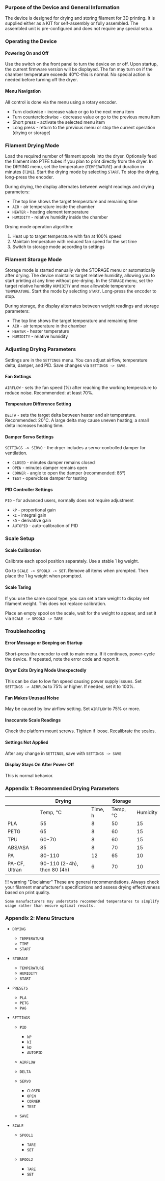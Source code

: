 ### Purpose of the Device and General Information

The device is designed for drying and storing filament for 3D printing. It is supplied either as a KIT for self-assembly or fully assembled. The assembled unit is pre-configured and does not require any special setup.

### Operating the Device

#### Powering On and Off

Use the switch on the front panel to turn the device on or off. Upon startup, the current firmware version will be displayed. The fan may turn on if the chamber temperature exceeds 40℃-this is normal. No special action is needed before turning off the dryer.

#### Menu Navigation

All control is done via the menu using a rotary encoder.

* Turn clockwise - increase value or go to the next menu item
* Turn counterclockwise - decrease value or go to the previous menu item
* Short press - activate the selected menu item
* Long press - return to the previous menu or stop the current operation (drying or storage)

### Filament Drying Mode

Load the required number of filament spools into the dryer. Optionally feed the filament into PTFE tubes if you plan to print directly from the dryer. In the DRYING menu, set the temperature (`TEMPERATURE`) and duration in minutes (`TIME`). Start the drying mode by selecting `START`. To stop the drying, long-press the encoder.

During drying, the display alternates between weight readings and drying parameters:

* The top line shows the target temperature and remaining time
* `AIR` - air temperature inside the chamber
* `HEATER` - heating element temperature
* `HUMIDITY` - relative humidity inside the chamber

Drying mode operation algorithm:

1. Heat up to target temperature with fan at 100% speed
2. Maintain temperature with reduced fan speed for the set time
3. Switch to storage mode according to settings

### Filament Storage Mode

Storage mode is started manually via the STORAGE menu or automatically after drying. The device maintains target relative humidity, allowing you to start printing at any time without pre-drying. In the `STORAGE` menu, set the target relative humidity `HUMIDITY` and max allowable temperature `TEMPERATURE`. Start the mode by selecting `START`. Long-press the encoder to stop.

During storage, the display alternates between weight readings and storage parameters:

* The top line shows the target temperature and remaining time
* `AIR` - air temperature in the chamber
* `HEATER` - heater temperature
* `HUMIDITY` - relative humidity

### Adjusting Drying Parameters

Settings are in the `SETTINGS` menu. You can adjust airflow, temperature delta, damper, and PID. Save changes via `SETTINGS -> SAVE`.

#### Fan Settings

`AIRFLOW` - sets the fan speed (%) after reaching the working temperature to reduce noise. Recommended: at least 70%.

#### Temperature Difference Setting

`DELTA` - sets the target delta between heater and air temperature. Recommended: 20℃. A large delta may cause uneven heating; a small delta increases heating time.

#### Damper Servo Settings

`SETTINGS -> SERVO` - the dryer includes a servo-controlled damper for ventilation.

* `CLOSED` - minutes damper remains closed
* `OPEN` - minutes damper remains open
* `CORNER` - angle to open the damper (recommended: 85°)
* `TEST` - open/close damper for testing

#### PID Controller Settings

`PID` - for advanced users, normally does not require adjustment

* `kP` - proportional gain
* `kI` - integral gain
* `kD` - derivative gain
* `AUTOPID` - auto-calibration of PID

### Scale Setup

#### Scale Calibration

Calibrate each spool position separately. Use a stable 1 kg weight.

Go to `SCALE -> SPOOLX -> SET`. Remove all items when prompted. Then place the 1 kg weight when prompted.

#### Scale Taring

If you use the same spool type, you can set a tare weight to display net filament weight. This does not replace calibration.

Place an empty spool on the scale, wait for the weight to appear, and set it via `SCALE -> SPOOLX -> TARE`

### Troubleshooting

#### Error Message or Beeping on Startup

Short-press the encoder to exit to main menu. If it continues, power-cycle the device. If repeated, note the error code and report it.

#### Dryer Exits Drying Mode Unexpectedly

This can be due to low fan speed causing power supply issues. Set `SETTINGS -> AIRFLOW` to 75% or higher. If needed, set it to 100%.

#### Fan Makes Unusual Noise

May be caused by low airflow setting. Set `AIRFLOW` to 75% or more.

#### Inaccurate Scale Readings

Check the platform mount screws. Tighten if loose. Recalibrate the scales.

#### Settings Not Applied

After any change in `SETTINGS`, save with `SETTINGS -> SAVE`

#### Display Stays On After Power Off

This is normal behavior.

### Appendix 1: Recommended Drying Parameters

|               | Drying                      |         | Storage |          |
| :------------ | --------------------------- | ------- | ------- | -------- |
|               | Temp, ℃                     | Time, h | Temp, ℃ | Humidity |
| PLA           | 55                          | 8       | 50      | 15       |
| PETG          | 65                          | 8       | 60      | 15       |
| TPU           | 60-70                       | 8       | 60      | 15       |
| ABS/ASA       | 85                          | 8       | 70      | 15       |
| PA            | 80-110                      | 12      | 65      | 10       |
| PA-CF, Ultran | 90-110 (2-4h), then 80 (4h) | 6       | 70      | 10       |

!!! warning "Disclaimer"
These are general recommendations. Always check your filament manufacturer's specifications and assess drying effectiveness based on print quality.

```
Some manufacturers may understate recommended temperatures to simplify usage rather than ensure optimal results.
```

### Appendix 2: Menu Structure

* `DRYING`

  * `TEMPERATURE`
  * `TIME`
  * `START`
* `STORAGE`

  * `TEMPERATURE`
  * `HUMIDITY`
  * `START`
* `PRESETS`

  * `PLA`
  * `PETG`
  * `PA6`
* `SETTINGS`

  * `PID`

    * `kP`
    * `kI`
    * `kD`
    * `AUTOPID`
  * `AIRFLOW`
  * `DELTA`
  * `SERVO`

    * `CLOSED`
    * `OPEN`
    * `CORNER`
    * `TEST`
  * `SAVE`
* `SCALE`

  * `SPOOL1`

    * `TARE`
    * `SET`
  * `SPOOL2`

    * `TARE`
    * `SET`
